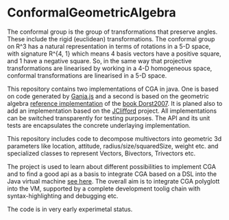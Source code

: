 # ConformalGeometricAlgebra

The conformal group is the group of transformations that preserve angles. These include the rigid (euclidean) transformations. The conformal group on R^3 has a natural representation in terms of rotations in a 5-D space, with signature R^{4, 1} which means 4 basis vectors have a positive square, and 1 have a negative square. So, in the same way that projective transformations are linearised by working in a 4-D homogeneous space, conformal transformations are linearised in a 5-D space.

This repository contains two implementations of CGA in java. One is based on code generated by [Ganja.js](https://github.com/enkimute/ganja.js) and a second is based on the geometric algebra [reference implementation](https://geometricalgebra.org/reference_impl.html) of the [book Dorst2007](https://geometricalgebra.org/index.html). It is planed also to add an implementation based on the [JClifford](http://jvclifford.sourceforge.net/) project. All implementations can be switched transparently for testing purposes. The API and its unit tests are encapsulates the concrete underlaying implementation.

This repository includes code to decompose multivectors into geometric 3d parameters like location, attitude, radius/size/squaredSize, weight etc. and specialized classes to represent Vectors, Bivectors, Trivectors etc.

The project is used to learn about different possibilities to implement CGA and to find a good api as a basis to integrate CGA based on a DSL into the Java virtual machine [see here](https://github.com/MobMonRob/DSL4GeometricAlgebra). The overall aim is to integrate CGA polyglott into the VM, supported by a complete development toolig chain with syntax-highlighting and debugging etc.

The code is in very early experimetal status.
